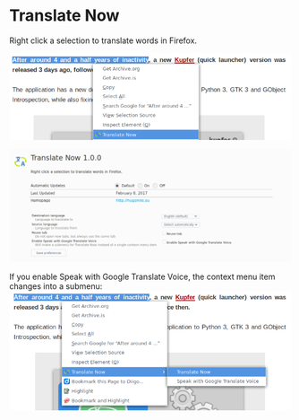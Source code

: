 Translate Now
=============

Right click a selection to translate words in Firefox.

![Translate Now 1.0 without submenu](images/translate-now-contextmenuitem.png)

![Translate Now 1.0 - Preferences](images/translate-now-preferences.png)

If you enable Speak with Google Translate Voice, the context menu item changes into a submenu:
![Translate Now 1.0 with submenu](images/translate-now-submenu.png)
